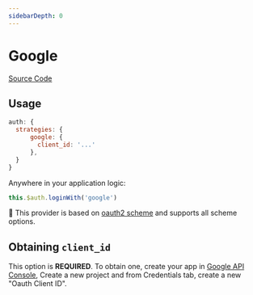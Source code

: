 ```yaml
---
sidebarDepth: 0
---
```


# Google

[Source Code](https://github.com/nuxt-community/auth-module/blob/masterlib/providers/google.js)

## Usage

```js
auth: {
  strategies: {
      google: {
        client_id: '...'
      },
  }
}
```

Anywhere in your application logic:

```js
this.$auth.loginWith('google')
```

💁 This provider is based on [oauth2 scheme](../schemes/oauth2.md) and supports all scheme options.

## Obtaining `client_id`

This option is **REQUIRED**. To obtain one, create your app in [Google API Console](https://console.developers.google.com), Create a new project and from Credentials tab, create a new "Oauth Client ID".

